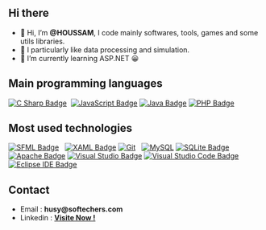 <article class="markdown-body entry-content container-lg f5">
<h2><a id="user-content-hi-there" class="anchor" href="#hi-there" aria-hidden="true"></a>Hi there</h2>
<ul>
<li>👋 Hi, I&rsquo;m <strong>@HOUSSAM</strong>, I code mainly softwares, tools, games and some utils libraries.</li>
<li>👀 I particularly like data processing and simulation.</li>
<li>🌱 I&rsquo;m currently learning ASP.NET 😀</li>
</ul>
<h2><a id="user-content-main-programming-languages" class="anchor" href="#main-programming-languages" aria-hidden="true"></a>Main programming languages</h2>
<p><a href="https://camo.githubusercontent.com/310b45f45b45d4e811b9856595a4432edbed841e8bb21e9ac60967ef57c07604/68747470733a2f2f696d672e736869656c64732e696f2f62616467652f4325323053686172702d3233393132303f6c6f676f3d637368617270266c6f676f436f6c6f723d666666267374796c653d666f722d7468652d6261646765" target="_blank" rel="noopener noreferrer"><img style="max-width: 100%;" src="https://camo.githubusercontent.com/310b45f45b45d4e811b9856595a4432edbed841e8bb21e9ac60967ef57c07604/68747470733a2f2f696d672e736869656c64732e696f2f62616467652f4325323053686172702d3233393132303f6c6f676f3d637368617270266c6f676f436f6c6f723d666666267374796c653d666f722d7468652d6261646765" alt="C Sharp Badge" data-canonical-src="https://img.shields.io/badge/C%20Sharp-239120?logo=csharp&amp;logoColor=fff&amp;style=for-the-badge" /></a> &nbsp;<a href="https://camo.githubusercontent.com/dda25e730fcdd4ce0aad6ae95900eab14544cb73072c88acdf5332fc91e0500f/68747470733a2f2f696d672e736869656c64732e696f2f62616467652f4a6176615363726970742d4637444631453f6c6f676f3d6a617661736372697074266c6f676f436f6c6f723d303030267374796c653d666f722d7468652d6261646765" target="_blank" rel="noopener noreferrer"><img style="max-width: 100%;" src="https://camo.githubusercontent.com/dda25e730fcdd4ce0aad6ae95900eab14544cb73072c88acdf5332fc91e0500f/68747470733a2f2f696d672e736869656c64732e696f2f62616467652f4a6176615363726970742d4637444631453f6c6f676f3d6a617661736372697074266c6f676f436f6c6f723d303030267374796c653d666f722d7468652d6261646765" alt="JavaScript Badge" data-canonical-src="https://img.shields.io/badge/JavaScript-F7DF1E?logo=javascript&amp;logoColor=000&amp;style=for-the-badge" /></a> <a href="https://camo.githubusercontent.com/77715c9635553ba7ea61c6b49306216f75f160dc38e1ef65f2f515cc40e587cb/68747470733a2f2f696d672e736869656c64732e696f2f62616467652f4a6176612d3030373339363f6c6f676f3d6a617661266c6f676f436f6c6f723d666666267374796c653d666f722d7468652d6261646765" target="_blank" rel="noopener noreferrer"><img style="max-width: 100%;" src="https://camo.githubusercontent.com/77715c9635553ba7ea61c6b49306216f75f160dc38e1ef65f2f515cc40e587cb/68747470733a2f2f696d672e736869656c64732e696f2f62616467652f4a6176612d3030373339363f6c6f676f3d6a617661266c6f676f436f6c6f723d666666267374796c653d666f722d7468652d6261646765" alt="Java Badge" data-canonical-src="https://img.shields.io/badge/Java-007396?logo=java&amp;logoColor=fff&amp;style=for-the-badge" /></a> <a href="https://camo.githubusercontent.com/7e53612304e93fd96fb83701f05e4d4a6d3347215487d7e6118cc54e4fa05925/68747470733a2f2f696d672e736869656c64732e696f2f62616467652f5048502d3737374242343f6c6f676f3d706870266c6f676f436f6c6f723d666666267374796c653d666f722d7468652d6261646765" target="_blank" rel="noopener noreferrer"><img style="max-width: 100%;" src="https://camo.githubusercontent.com/7e53612304e93fd96fb83701f05e4d4a6d3347215487d7e6118cc54e4fa05925/68747470733a2f2f696d672e736869656c64732e696f2f62616467652f5048502d3737374242343f6c6f676f3d706870266c6f676f436f6c6f723d666666267374796c653d666f722d7468652d6261646765" alt="PHP Badge" data-canonical-src="https://img.shields.io/badge/PHP-777BB4?logo=php&amp;logoColor=fff&amp;style=for-the-badge" /></a></p>
<h2><a id="user-content-most-used-technologies" class="anchor" href="#most-used-technologies" aria-hidden="true"></a>Most used technologies</h2>
<p><a href="https://camo.githubusercontent.com/483704ae8ea30e3adf9db1043bf15c84b2765c72d5ad4374e2d7e9b7507401eb/68747470733a2f2f696d672e736869656c64732e696f2f62616467652f53464d4c2d3843433434353f6c6f676f3d73666d6c266c6f676f436f6c6f723d666666267374796c653d666f722d7468652d6261646765" target="_blank" rel="noopener noreferrer"><img style="max-width: 100%;" src="https://camo.githubusercontent.com/483704ae8ea30e3adf9db1043bf15c84b2765c72d5ad4374e2d7e9b7507401eb/68747470733a2f2f696d672e736869656c64732e696f2f62616467652f53464d4c2d3843433434353f6c6f676f3d73666d6c266c6f676f436f6c6f723d666666267374796c653d666f722d7468652d6261646765" alt="SFML Badge" data-canonical-src="https://img.shields.io/badge/SFML-8CC445?logo=sfml&amp;logoColor=fff&amp;style=for-the-badge" /></a> &nbsp;&nbsp;<a href="https://camo.githubusercontent.com/921cc82bb454e14e77d7b184f0a96b2a23e7d9cfd68584b1d6a7ecbb41bd15ed/68747470733a2f2f696d672e736869656c64732e696f2f62616467652f58414d4c2d3043353443323f6c6f676f3d78616d6c266c6f676f436f6c6f723d666666267374796c653d666f722d7468652d6261646765" target="_blank" rel="noopener noreferrer"><img style="max-width: 100%;" src="https://camo.githubusercontent.com/921cc82bb454e14e77d7b184f0a96b2a23e7d9cfd68584b1d6a7ecbb41bd15ed/68747470733a2f2f696d672e736869656c64732e696f2f62616467652f58414d4c2d3043353443323f6c6f676f3d78616d6c266c6f676f436f6c6f723d666666267374796c653d666f722d7468652d6261646765" alt="XAML Badge" data-canonical-src="https://img.shields.io/badge/XAML-0C54C2?logo=xaml&amp;logoColor=fff&amp;style=for-the-badge" /></a> <a href="https://camo.githubusercontent.com/22d1116e541b7b380161ed7c77ceb24e5e88a71acbec6d9dae7a5624b23a46fd/68747470733a2f2f696d672e736869656c64732e696f2f62616467652f6769742532302d2532334630353033332e7376673f267374796c653d666f722d7468652d6261646765266c6f676f3d676974266c6f676f436f6c6f723d7768697465" target="_blank" rel="noopener noreferrer"><img style="max-width: 100%;" src="https://camo.githubusercontent.com/22d1116e541b7b380161ed7c77ceb24e5e88a71acbec6d9dae7a5624b23a46fd/68747470733a2f2f696d672e736869656c64732e696f2f62616467652f6769742532302d2532334630353033332e7376673f267374796c653d666f722d7468652d6261646765266c6f676f3d676974266c6f676f436f6c6f723d7768697465" alt="Git" data-canonical-src="https://img.shields.io/badge/git%20-%23F05033.svg?&amp;style=for-the-badge&amp;logo=git&amp;logoColor=white" /></a> &nbsp;&nbsp;<a href="https://camo.githubusercontent.com/bc55a04ce5eca6af030a70a1dc1a889b1cd8f0ea8f5e245edcae1ed02334fa95/68747470733a2f2f696d672e736869656c64732e696f2f62616467652f6d7973716c2d6230363861382e7376673f7374796c653d666f722d7468652d6261646765266c6f676f3d6d7973716c266c6f676f436f6c6f723d7768697465" target="_blank" rel="noopener noreferrer"><img style="max-width: 100%;" src="https://camo.githubusercontent.com/bc55a04ce5eca6af030a70a1dc1a889b1cd8f0ea8f5e245edcae1ed02334fa95/68747470733a2f2f696d672e736869656c64732e696f2f62616467652f6d7973716c2d6230363861382e7376673f7374796c653d666f722d7468652d6261646765266c6f676f3d6d7973716c266c6f676f436f6c6f723d7768697465" alt="MySQL" data-canonical-src="https://img.shields.io/badge/mysql-b068a8.svg?style=for-the-badge&amp;logo=mysql&amp;logoColor=white" /></a> <a href="https://camo.githubusercontent.com/aca8e2f98b1deaf70f52992cfc385bd3b9ab6675ebf68ffa57266342eb9deceb/68747470733a2f2f696d672e736869656c64732e696f2f62616467652f53514c6974652d3030334235373f6c6f676f3d73716c697465266c6f676f436f6c6f723d666666267374796c653d666f722d7468652d6261646765" target="_blank" rel="noopener noreferrer"><img style="max-width: 100%;" src="https://camo.githubusercontent.com/aca8e2f98b1deaf70f52992cfc385bd3b9ab6675ebf68ffa57266342eb9deceb/68747470733a2f2f696d672e736869656c64732e696f2f62616467652f53514c6974652d3030334235373f6c6f676f3d73716c697465266c6f676f436f6c6f723d666666267374796c653d666f722d7468652d6261646765" alt="SQLite Badge" data-canonical-src="https://img.shields.io/badge/SQLite-003B57?logo=sqlite&amp;logoColor=fff&amp;style=for-the-badge" /></a> &nbsp;&nbsp;<a href="https://camo.githubusercontent.com/c5f88f2217c3b963d5b71ac778fd7fb3b9c65f6aeb13534fc5598f861cade7dc/68747470733a2f2f696d672e736869656c64732e696f2f62616467652f4170616368652d4432323132383f6c6f676f3d617061636865266c6f676f436f6c6f723d666666267374796c653d666f722d7468652d6261646765" target="_blank" rel="noopener noreferrer"><img style="max-width: 100%;" src="https://camo.githubusercontent.com/c5f88f2217c3b963d5b71ac778fd7fb3b9c65f6aeb13534fc5598f861cade7dc/68747470733a2f2f696d672e736869656c64732e696f2f62616467652f4170616368652d4432323132383f6c6f676f3d617061636865266c6f676f436f6c6f723d666666267374796c653d666f722d7468652d6261646765" alt="Apache Badge" data-canonical-src="https://img.shields.io/badge/Apache-D22128?logo=apache&amp;logoColor=fff&amp;style=for-the-badge" /></a> <a href="https://camo.githubusercontent.com/1d75e46557c7cb337ee90aeb2d7840d2cfc60085bc29e934f52fafd80e6c1491/68747470733a2f2f696d672e736869656c64732e696f2f62616467652f56697375616c25323053747564696f2d3543324439313f6c6f676f3d76697375616c73747564696f266c6f676f436f6c6f723d666666267374796c653d666f722d7468652d6261646765" target="_blank" rel="noopener noreferrer"><img style="max-width: 100%;" src="https://camo.githubusercontent.com/1d75e46557c7cb337ee90aeb2d7840d2cfc60085bc29e934f52fafd80e6c1491/68747470733a2f2f696d672e736869656c64732e696f2f62616467652f56697375616c25323053747564696f2d3543324439313f6c6f676f3d76697375616c73747564696f266c6f676f436f6c6f723d666666267374796c653d666f722d7468652d6261646765" alt="Visual Studio Badge" data-canonical-src="https://img.shields.io/badge/Visual%20Studio-5C2D91?logo=visualstudio&amp;logoColor=fff&amp;style=for-the-badge" /></a> <a href="https://camo.githubusercontent.com/c54a5050fa7bf2fd788d8aefc3a194a4d45ddcbf7195ad42ef3bfb6e986339bb/68747470733a2f2f696d672e736869656c64732e696f2f62616467652f56697375616c25323053747564696f253230436f64652d3030374143433f6c6f676f3d76697375616c73747564696f636f6465266c6f676f436f6c6f723d666666267374796c653d666f722d7468652d6261646765" target="_blank" rel="noopener noreferrer"><img style="max-width: 100%;" src="https://camo.githubusercontent.com/c54a5050fa7bf2fd788d8aefc3a194a4d45ddcbf7195ad42ef3bfb6e986339bb/68747470733a2f2f696d672e736869656c64732e696f2f62616467652f56697375616c25323053747564696f253230436f64652d3030374143433f6c6f676f3d76697375616c73747564696f636f6465266c6f676f436f6c6f723d666666267374796c653d666f722d7468652d6261646765" alt="Visual Studio Code Badge" data-canonical-src="https://img.shields.io/badge/Visual%20Studio%20Code-007ACC?logo=visualstudiocode&amp;logoColor=fff&amp;style=for-the-badge" /></a> <a href="https://camo.githubusercontent.com/6235802965147e23ec1a7e958da86f29b0a78935fbf99dba8a08b4068f4e4785/68747470733a2f2f696d672e736869656c64732e696f2f62616467652f45636c697073652532304944452d3243323235353f6c6f676f3d65636c69707365696465266c6f676f436f6c6f723d666666267374796c653d666f722d7468652d6261646765" target="_blank" rel="noopener noreferrer"><img style="max-width: 100%;" src="https://camo.githubusercontent.com/6235802965147e23ec1a7e958da86f29b0a78935fbf99dba8a08b4068f4e4785/68747470733a2f2f696d672e736869656c64732e696f2f62616467652f45636c697073652532304944452d3243323235353f6c6f676f3d65636c69707365696465266c6f676f436f6c6f723d666666267374796c653d666f722d7468652d6261646765" alt="Eclipse IDE Badge" data-canonical-src="https://img.shields.io/badge/Eclipse%20IDE-2C2255?logo=eclipseide&amp;logoColor=fff&amp;style=for-the-badge" /></a></p>
<h2><a id="user-content-contact" class="anchor" href="#contact" aria-hidden="true"></a>Contact</h2>
<ul>
  <li>Email : <strong>husy@softechers.com</strong></li>
  <li>Linkedin : <strong><a href="https://www.linkedin.com/in/houssam-dr-058755213/">Visite Now !</a></strong></li>
</ul>
</article>
